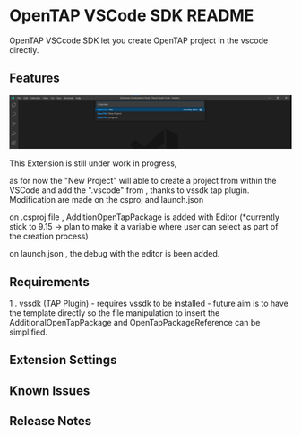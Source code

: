 # OpenTAP VSCode SDK README

OpenTAP VSCcode SDK let you create OpenTAP project in the vscode directly.

## Features
![](images/OpentapScreenshot.png)

This Extension is still under work in progress,

as for now the "New Project" will able to create a project from within the VSCode and add the ".vscode" from , thanks to vssdk tap plugin. Modification are made on the csproj and launch.json 

on .csproj file , AdditionOpenTapPackage is added with Editor (*currently stick to 9.15 -> plan to make it a variable where user can select as part of the creation process)

on launch.json , the debug with the editor is been added.

## Requirements

1 . vssdk (TAP Plugin) - requires vssdk to be installed 
    - future aim is to have the template directly so the file manipulation to insert the AdditionalOpenTapPackage and OpenTapPackageReference can be simplified.

## Extension Settings



## Known Issues


## Release Notes

